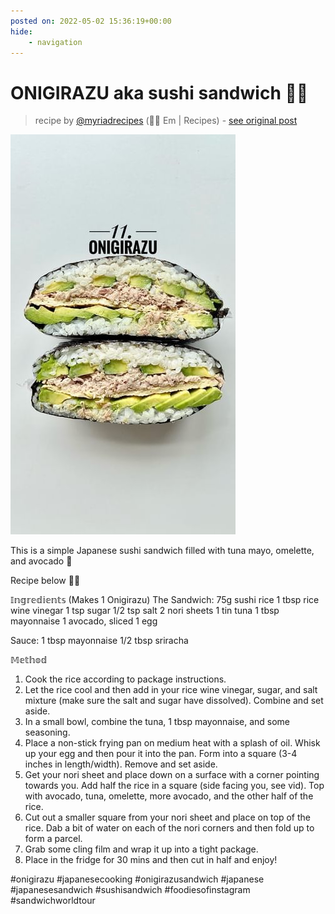 ```yaml
---
posted on: 2022-05-02 15:36:19+00:00
hide:
    - navigation
---
```


# ONIGIRAZU aka sushi sandwich 😮‍💨  

> recipe by [@myriadrecipes](https://www.instagram.com/myriadrecipes/) 
(👋🏼 Em | Recipes) - [see original post](https://instagram.com/p/CdD5Vn1voS4)

![](../img/myriadrecipes_02-05-2022_1505.png)


This is a simple Japanese sushi sandwich filled with tuna mayo, omelette, and avocado 🥑 

Recipe below ✌🏽

𝕀𝕟𝕘𝕣𝕖𝕕𝕚𝕖𝕟𝕥𝕤
(Makes 1 Onigirazu)
The Sandwich:
75g sushi rice
1 tbsp rice wine vinegar
1 tsp sugar
1/2 tsp salt
2 nori sheets
1 tin tuna
1 tbsp mayonnaise
1 avocado, sliced
1 egg

Sauce:
1 tbsp mayonnaise 
1/2 tbsp sriracha

𝕄𝕖𝕥𝕙𝕠𝕕
1. Cook the rice according to package instructions.
2. Let the rice cool and then add in your rice wine vinegar, sugar, and salt mixture (make sure the salt and sugar have dissolved). Combine and set aside.
3. In a small bowl, combine the tuna, 1 tbsp mayonnaise, and some seasoning.
4. Place a non-stick frying pan on medium heat with a splash of oil. Whisk up your egg and then pour it into the pan. Form into a square (3-4 inches in length/width). Remove and set aside. 
5. Get your nori sheet and place down on a surface with a corner pointing towards you. Add half the rice in a square (side facing you, see vid). Top with avocado, tuna, omelette, more avocado, and the other half of the rice. 
6. Cut out a smaller square from your nori sheet and place on top of the rice. Dab a bit of water on each of the nori corners and then fold up to form a parcel. 
7. Grab some cling film and wrap it up into a tight package. 
8. Place in the fridge for 30 mins and then cut in half and enjoy!
 

\#onigirazu \#japanesecooking \#onigirazusandwich \#japanese \#japanesesandwich \#sushisandwich \#foodiesofinstagram \#sandwichworldtour 